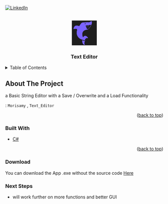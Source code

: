 
[![LinkedIn][linkedin-shield]][linkedin-url]



<!-- PROJECT LOGO -->
<br />
<div align="center">
  <a href="https://github.com/Morisamy/Text-Editor">
    <img src="https://github.com/Morisamy/LoginModernUI/blob/master/LoginModernUI/Images/2.PNG" alt="Logo" width="80" height="80">
  </a>

<h3 align="center">Text Editor</h3>

  
</div>



<!-- TABLE OF CONTENTS -->
<details>
  <summary>Table of Contents</summary>
  <ol>
    <li>
      <a href="#about-the-project">About The Project</a>
      <ul>
        <li><a href="#built-with">Built With</a></li>
        <li>
         <a href="#download">Download</a></li>
      </ul>
    </li>
    </li>
     <li>
      <a href="#next-steps">Next Steps</a>
  </li>
  </ol>
</details>



<!-- ABOUT THE PROJECT -->
## About The Project

a Basic String Editor with a Save / Overwrite and a Load Functionality

: `Morisamy` , `Text_Editor`

<p align="right">(<a href="#top">back to top</a>)</p>

### Built With

* [C#](https://dotnet.microsoft.com/apps/aspnet/web-apps/)

<p align="right">(<a href="#top">back to top</a>)</p>

### Download

You can download the App .exe without the source code [Here](https://github.com/Morisamy/Text-Editor/raw/main/bin/Debug/textEditor.exe)

### Next Steps

* will work further on more functions and better GUI 



<!-- MARKDOWN LINKS & IMAGES -->
<!-- https://www.markdownguide.org/basic-syntax/#reference-style-links -->

[linkedin-shield]: https://img.shields.io/badge/-LinkedIn-black.svg?style=for-the-badge&logo=linkedin&colorB=555
[linkedin-url]: https://eg.linkedin.com/in/mohamed-samy92

